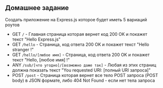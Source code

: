 ## Домашнее задание
Создать приложение на Express.js которое будет иметь 5 вариаций роутов

- GET `/` - Главная страница которая вернет код 200 OK и покажет текст "Hello Express.js"
- GET `/hello` - Страница, код ответа 200 OK и покажет текст "Hello stranger !"
- GET `/hello/[любое имя]` - Страница, код ответа 200 OK и покажет текст "Hello, [любое имя] !"
- ANY `/sub/[что угодно]/[возможно даже так]` - Любая из этих страниц должна показать текст "You requested URI: [полный URI запроса]"
- POST `/post` - Страница которая вернет все тело POST запроса (POST body) в JSON формате, либо 404 Not Found - если нет тела запроса
